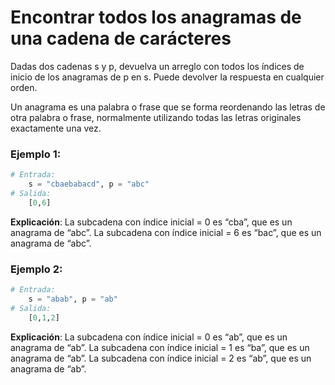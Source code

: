 # Encontrar todos los anagramas de una cadena de carácteres

Dadas dos cadenas s y p, devuelva un arreglo con todos los índices de inicio de los anagramas de p en s. Puede devolver la respuesta en cualquier orden.

Un anagrama es una palabra o frase que se forma reordenando las letras de otra palabra o frase, normalmente utilizando todas las letras originales exactamente una vez.

### Ejemplo 1:
```py
# Entrada:
	s = "cbaebabacd", p = "abc"
# Salida:
	[0,6]
```

**Explicación**:
La subcadena con índice inicial = 0 es “cba”, que es un anagrama de “abc”.
La subcadena con índice inicial = 6 es “bac”, que es un anagrama de “abc”.

### Ejemplo 2:
```py
# Entrada:
	s = "abab", p = "ab"
# Salida:
	[0,1,2]
```

**Explicación**:
La subcadena con índice inicial = 0 es “ab”, que es un anagrama de “ab”.
La subcadena con índice inicial = 1 es “ba”, que es un anagrama de “ab”.
La subcadena con índice inicial = 2 es “ab”, que es un anagrama de “ab”.